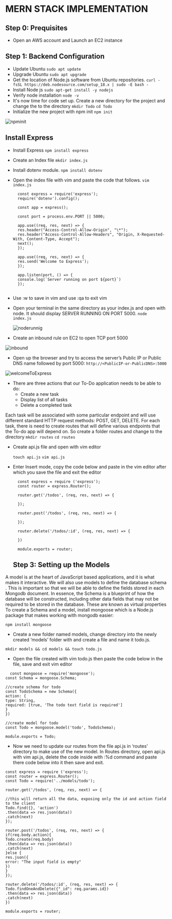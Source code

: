 # MERN STACK IMPLEMENTATION

## Step 0: Prequisites
- Open an AWS account and Launch an EC2 instance

## Step 1: Backend Configuration
- Update Ubuntu
  `sudo apt update`
- Upgrade Ubuntu
  `sudo apt upgrade`
- Get the location of Node.js software from Ubuntu repositories.
  `curl -fsSL https://deb.nodesource.com/setup_18.x | sudo -E bash -`
- Install Node js
  `sudo apt-get install -y nodejs`
- Verify node installation `node -v`
- It's now time for code set up. Create a new directory for the project and change the to the directory
  `mkdir Todo`
  `cd Todo`
 - Initialize the new project with npm init
  `npm init`
  
![npminit](https://user-images.githubusercontent.com/26335055/195695336-1132339e-7ac1-44b5-8404-7e1c7028fae9.png)

## Install Express
- Install Express `npm install express`
- Create an Index file `mkdir index.js`
- Install dotenv module. `npm install dotenv`
- Open the index file with vim and paste the code that follows. `vim index.js`
  ```
    const express = require('express');
    require('dotenv').config();

    const app = express();

    const port = process.env.PORT || 5000;

    app.use((req, res, next) => {
    res.header("Access-Control-Allow-Origin", "\*");
    res.header("Access-Control-Allow-Headers", "Origin, X-Requested-With, Content-Type, Accept");
    next();
    });

    app.use((req, res, next) => {
    res.send('Welcome to Express');
    });

    app.listen(port, () => {
    console.log(`Server running on port ${port}`)
    });
    
  ```
- Use :w to save in vim and use :qa to exit vim
- Open your terminal in the same directory as your index.js and open with node. It should display SERVER RUNNING ON PORT 5000. 
    `node index.js`
    
  ![noderunnig](https://user-images.githubusercontent.com/26335055/195701922-47bb7b14-a661-4669-a7a4-9a00d7ab8110.png)
  
- Create an inbound rule on EC2 to open TCP port 5000
 
![inbound](https://user-images.githubusercontent.com/26335055/195703185-b8f520b3-0a94-4624-8a4c-3dc11d31585c.png)

- Open up the browser and try to access the server’s Public IP or Public DNS name followed by port 5000:
 `http://<PublicIP-or-PublicDNS>:5000`
 
![welcomeToExpress](https://user-images.githubusercontent.com/26335055/195703595-3f489f65-4dc0-4c7d-8f15-d694f5740028.png)

- There are three actions that our To-Do application needs to be able to do:
    - Create a new task
    - Display list of all tasks
    - Delete a completed task

Each task will be associated with some particular endpoint and will use different standard HTTP request methods: POST, GET, DELETE. For each task, there is need to create routes that will define various endpoints that the To-do app will depend on. So create a folder routes and change to the directory
  `mkdir routes`
  `cd routes`
- Create api.js file and open with vim editor

  `touch api.js`
  `vim api.js`
  
- Enter Insert mode, copy the code below and paste in the vim editor after which you save the file and exit the editor
  ```
    const express = require ('express');
    const router = express.Router();

    router.get('/todos', (req, res, next) => {

    });

    router.post('/todos', (req, res, next) => {

    });

    router.delete('/todos/:id', (req, res, next) => {

    })

    module.exports = router;
  ```
  
  ## Step 3: Setting up the Models
A model is at the heart of JavaScript based applications, and it is what makes it interactive. We will also use models to define the database schema . This is important so that we will be able to define the fields stored in each Mongodb document. In essence, the Schema is a blueprint of how the database will be constructed, including other data fields that may not be required to be stored in the database. These are known as virtual properties
To create a Schema and a model, install mongoose which is a Node.js package that makes working with mongodb easier: 

`npm install mongoose`
- Create a new folder named models, change directory into the newly created ‘models’ folder with and create a file and name it todo.js.

`mkdir models && cd models && touch todo.js` 
- Open the file created with vim todo.js then paste the code below in the file, save and exit vim editor

```
  const mongoose = require('mongoose');
const Schema = mongoose.Schema;

//create schema for todo
const TodoSchema = new Schema({
action: {
type: String,
required: [true, 'The todo text field is required']
}
})

//create model for todo
const Todo = mongoose.model('todo', TodoSchema);

module.exports = Todo;
```
- Now we need to update our routes from the file api.js in ‘routes’ directory to make use of the new model. In Routes directory, open api.js with vim api.js, delete the code inside with :%d command and paste there code below into it then save and exit.

```
const express = require ('express');
const router = express.Router();
const Todo = require('../models/todo');

router.get('/todos', (req, res, next) => {

//this will return all the data, exposing only the id and action field to the client
Todo.find({}, 'action')
.then(data => res.json(data))
.catch(next)
});

router.post('/todos', (req, res, next) => {
if(req.body.action){
Todo.create(req.body)
.then(data => res.json(data))
.catch(next)
}else {
res.json({
error: "The input field is empty"
})
}
});

router.delete('/todos/:id', (req, res, next) => {
Todo.findOneAndDelete({"_id": req.params.id})
.then(data => res.json(data))
.catch(next)
})

module.exports = router;
```
